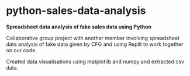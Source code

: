 # python-sales-data-analysis
**Spreadsheet data analysis of fake sales data using Python** 

Collaborative group project with another member involving spreadsheet data analysis of fake data given by CFG and using Replit to work together on our code. 

Created data visualisations using matplotlib and numpy and extracted csv data. 
